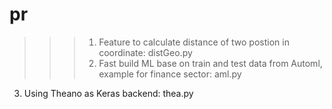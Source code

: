 # pr
>>> 1.  Feature to calculate distance of two postion in coordinate: distGeo.py
>>> 2.  Fast build ML base on train and test data from Automl, example for finance sector: aml.py
3.  Using Theano as Keras backend: thea.py

